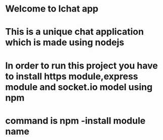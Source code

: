 # Welcome to Ichat app
# This is a unique chat application which is made using nodejs
# In order to run this project you have  to install https module,express module and socket.io model using npm
# command is npm -install module name 
